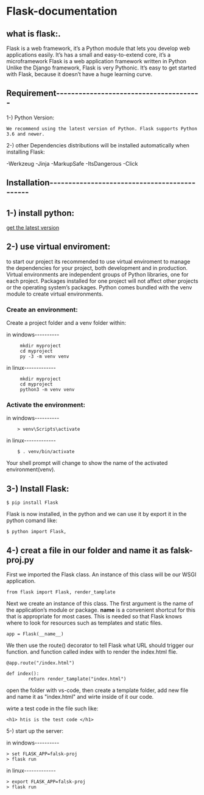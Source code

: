 # Flask-documentation
## what is flask:.
Flask is a web framework, it’s a Python module that lets you develop web applications easily. 
It’s has a small and easy-to-extend core, it’s a microframework 
Flask is a web application framework written in Python
Unlike the Django framework, Flask is very Pythonic. It’s easy to get started with Flask,
because it doesn’t have a huge learning curve.


## Requirement---------------------------------------
1-) Python Version:

	We recommend using the latest version of Python. Flask supports Python 3.6 and newer.

2-) other Dependencies distributions will be installed automatically when installing Flask:

-Werkzeug 
-Jinja 
-MarkupSafe 
-ItsDangerous
-Click
	
## Installation---------------------------------------------

## 1-) install python:
	
[get the latest version](https://www.python.org/ftp/python/3.10.0/python-3.10.0-amd64.exe)
	
## 2-) use virtual enviroment:

to start our project its recommended to use virtual enviroment to manage the dependencies for your project, both development and in production.
Virtual environments are independent groups of Python libraries, one for each project.
Packages installed for one project will not affect other projects or the operating system’s packages.
Python comes bundled with the venv module to create virtual environments.
	
### Create an environment:

Create a project folder and a venv folder within:
	
in windows----------

		 mkdir myproject
		 cd myproject
		 py -3 -m venv venv
		
in linux-------------

		 mkdir myproject
		 cd myproject
		 python3 -m venv venv
		
### Activate the environment:

in windows----------

		> venv\Scripts\activate
		
in linux-------------

		$ . venv/bin/activate
		
Your shell prompt will change to show the name of the activated environment(venv).

## 3-) Install Flask:

	$ pip install Flask
	
  Flask is now installed, in the python and we can use it by export it in the python comand like:
  
	$ python import Flask,
	
## 4-) creat a file in our folder and name it as falsk-proj.py

First we imported the Flask class. An instance of this class will be our WSGI application.

	from flask import Flask, render_tamplate

Next we create an instance of this class. The first argument is the name of the application’s module or package.
__name__ is a convenient shortcut for this that is appropriate for most cases.
This is needed so that Flask knows where to look for resources such as templates and static files.

	app = Flask(__name__)
	
We then use the route() decorator to tell Flask what URL should trigger our function.
and function called index with to render the index.html flie.

	@app.route("/index.html")
	
	def index():
            return render_tamplate("index.html")
	
open the folder with vs-code, then create a template folder, add new file and name it as "index.html" and wirte inside of it our code.

wirte a test code in the file such like:
	
	<h1> htis is the test code </h1>

5-) start up the server:

in windows----------

	> set FLASK_APP=falsk-proj
	> flask run

in linux-------------

	> export FLASK_APP=falsk-proj
	> flask run


